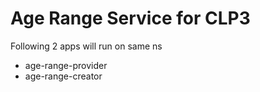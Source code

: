 # Age Range Service for CLP3

Following 2 apps will run on same ns

* age-range-provider
* age-range-creator